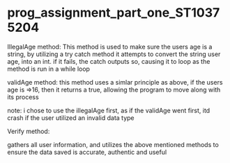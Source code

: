 # prog_assignment_part_one_ST10375204
IllegalAge method:
This method is used to make sure the users age is a string, by utilizing a try catch method
it attempts to convert the string user age, into an int. if it fails, the catch outputs so, causing it to loop as
the method is run in a while loop

validAge method:
this method uses a simlar principle as above, if the users age is =>16, then it returns a true, allowing the program to move along 
with its process

note: i chose to use the illegalAge first, as if the validAge went first, itd crash if the user utilized an invalid data type

Verify method:

gathers all user information, and utilizes the above  mentioned methods to ensure the data saved is accurate, authentic and useful
